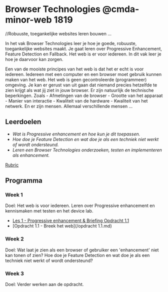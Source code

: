 # Browser Technologies @cmda-minor-web 1819
//Robuuste, toegankelijke websites leren bouwen …

In het vak Browser Technologies leer je hoe je goede, robuuste, toegankelijke websites maakt. Je gaat leren over Progressive Enhancement, Feature Detection en Fallback. Het web is er voor iedereen. In dit vak leer je hoe je daarvoor kan zorgen.

Een van de mooiste principes van het web is dat het er echt is voor iedereen. Iedereen met een computer en een browser moet gebruik kunnen maken van het web. Het web is geen gecontroleerde (programmeer) omgeving. Je kan er gerust van uit gaan dat niemand precies hetzelfde te zien krijgt als wat jij ziet in jouw browser. Er zijn natuurlijk de technische beperkingen. Zoals - Afmetingen van de browser - Grootte van het apparaat - Manier van interactie - Kwaliteit van de hardware - Kwaliteit van het netwerk. En er zijn mensen. Allemaal verschillende mensen ...

## Leerdoelen
- _Wat is Progressive enhancement en hoe kun je dit toepassen._
- _Hoe doe je Feature Detection en wat doe je als een techniek niet werkt of wordt ondersteund._
- _Leren een Browser Technologies onderzoeken, testen en implementeren als enhancement._

[Rubric](https://docs.google.com/spreadsheets/d/1X8XBbblGAcoij4zPcbjZ5FHcQMusn1hc0NvNkzP5qx4/edit?usp=sharing)

## Programma

### Week 1
Doel: Het web is voor iedereen. Leren over Progressive enhancement en kennismaken met testen en het device lab.
- [Les 1 - Progressive enhancement & Briefing Opdracht 1.1](https://docs.google.com/presentation/d/1j2N22palCDin_0jX89DItLj9kQy8YhwwuvcA_XnhjWQ/edit?usp=sharing)
- [Opdracht 1.1 - Breek het web](/opdracht 1.1.md)


### Week 2
Doel: Wat laat je zien als een browser of gebruiker een 'enhancement' niet kan tonen of zien? Hoe doe je Feature Detection en wat doe je als een techniek niet werkt of wordt ondersteund?


### Week 3
Doel: Verder werken aan de opdracht.
